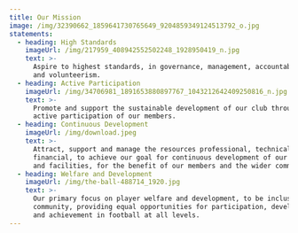 ```yaml
---
title: Our Mission
image: /img/32390662_1859641730765649_9204859349124513792_o.jpg
statements:
  - heading: High Standards
    imageUrl: /img/217959_408942552502248_1928950419_n.jpg
    text: >-
      Aspire to highest standards, in governance, management, accountability,
      and volunteerism.
  - heading: Active Participation
    imageUrl: /img/34706981_1891653880897767_1043212642409250816_n.jpg
    text: >-
      Promote and support the sustainable development of our club through the
      active participation of our members.
  - heading: Continuous Development
    imageUrl: /img/download.jpeg
    text: >-
      Attract, support and manage the resources professional, technical and
      financial, to achieve our goal for continuous development of our standards
      and facilities, for the benefit of our members and the wider community.
  - heading: Welfare and Development
    imageUrl: /img/the-ball-488714_1920.jpg
    text: >-
      Our primary focus on player welfare and development, to be inclusive of
      community, providing equal opportunities for participation, development,
      and achievement in football at all levels.
---
```


